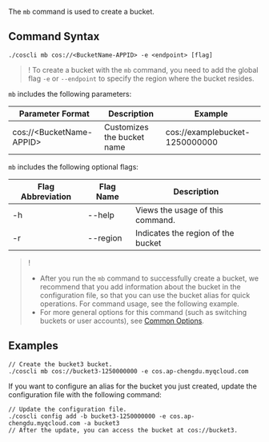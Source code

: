 The `mb` command is used to create a bucket.

## Command Syntax

```plaintext
./coscli mb cos://<BucketName-APPID> -e <endpoint> [flag]
```

>! To create a bucket with the `mb` command, you need to add the global flag `-e` or `--endpoint` to specify the region where the bucket resides.

`mb` includes the following parameters:

| Parameter Format | Description | Example |
| --------- | ------------- | ------------------------ |
| cos://&lt;BucketName-APPID&gt; | Customizes the bucket name |cos://examplebucket-1250000000  |


`mb` includes the following optional flags:

| Flag Abbreviation | Flag Name     | Description                         |
| --------- | ------------- | ------------------------ |
| -h |  --help |   Views the usage of this command. |
| -r        | --region      | Indicates the region of the bucket   |

>! 
>- After you run the `mb` command to successfully create a bucket, we recommend that you add information about the bucket in the configuration file, so that you can use the bucket alias for quick operations. For command usage, see the following example.
>- For more general options for this command (such as switching buckets or user accounts), see [Common Options](https://www.tencentcloud.com/document/product/436/46273).
>

## Examples

```plaintext
// Create the bucket3 bucket.
./coscli mb cos://bucket3-1250000000 -e cos.ap-chengdu.myqcloud.com
```

If you want to configure an alias for the bucket you just created, update the configuration file with the following command:

```plaintext
// Update the configuration file.
./coscli config add -b bucket3-1250000000 -e cos.ap-chengdu.myqcloud.com -a bucket3
// After the update, you can access the bucket at cos://bucket3.
```
